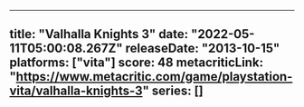 
---
title: "Valhalla Knights 3"
date: "2022-05-11T05:00:08.267Z"
releaseDate: "2013-10-15"
platforms: ["vita"]
score: 48
metacriticLink: "https://www.metacritic.com/game/playstation-vita/valhalla-knights-3"
series: []
---
